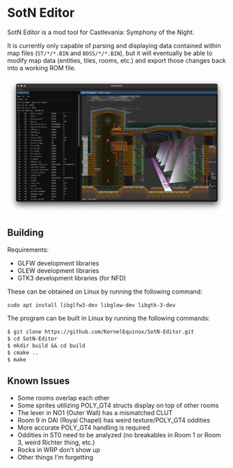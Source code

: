 # SotN Editor

SotN Editor is a mod tool for Castlevania: Symphony of the Night.

It is currently only capable of parsing and displaying data contained within map files (`ST/*/*.BIN` and `BOSS/*/*.BIN`), but it will eventually be able to modify map data (entities, tiles, rooms, etc.) and export those changes back into a working ROM file.

![SotN Editor interface](Screenshot.png)

## Building

Requirements:
* GLFW development libraries
* GLEW development libraries
* GTK3 development libraries (for NFD)

These can be obtained on Linux by running the following command:

```
sudo apt install libglfw3-dev libglew-dev libgtk-3-dev
```

The program can be built in Linux by running the following commands:

```
$ git clone https://github.com/KernelEquinox/SotN-Editor.git
$ cd SotN-Editor
$ mkdir build && cd build
$ cmake ..
$ make
```


## Known Issues

* Some rooms overlap each other
* Some sprites utilizing POLY_GT4 structs display on top of other rooms
* The lever in NO1 (Outer Wall) has a mismatched CLUT
* Room 9 in DAI (Royal Chapel) has weird texture/POLY_GT4 oddities
* More accurate POLY_GT4 handling is required
* Oddities in ST0 need to be analyzed (no breakables in Room 1 or Room 3, weird Richter thing, etc.)
* Rocks in WRP don't show up
* Other things I'm forgetting